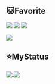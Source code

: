 ## :cat:Favorite
![](https://img.shields.io/badge/CSHARP-green?style=for-the-badge)  ![](https://img.shields.io/badge/JavaScript-blue?style=for-the-badge)  ![](https://img.shields.io/badge/Java-yellow?style=for-the-badge)  

![](https://img.shields.io/badge/AWS-red?style=for-the-badge)

## :star:MyStatus
<a href="https://github.com/anuraghazra/github-readme-stats">
  <img align="center" src="https://github-readme-stats.vercel.app/api?username=TakushiTokuyama&show_icons=true&theme=radical" />
</a>

<a href="https://github.com/anuraghazra/github-readme-stats">
  <img align="center" src="https://github-readme-stats.vercel.app/api/top-langs/?username=TakushiTokuyama&layout=compact" />
</a>


